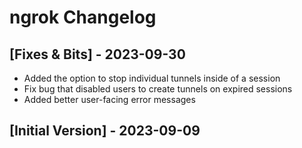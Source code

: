 # ngrok Changelog

## [Fixes & Bits] - 2023-09-30

- Added the option to stop individual tunnels inside of a session
- Fix bug that disabled users to create tunnels on expired sessions
- Added better user-facing error messages

## [Initial Version] - 2023-09-09
